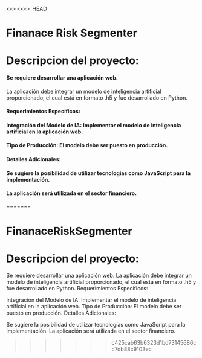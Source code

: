 <<<<<<< HEAD
# Finanace Risk Segmenter

# Descripcion del proyecto:
#### Se requiere desarrollar una aplicación web.
La aplicación debe integrar un modelo de inteligencia artificial proporcionado, el cual está en formato .h5 y fue desarrollado en Python.

#### Requerimientos Específicos:
#### Integración del Modelo de IA: Implementar el modelo de inteligencia artificial en la aplicación web.
#### Tipo de Producción: El modelo debe ser puesto en producción.
#### Detalles Adicionales:
#### Se sugiere la posibilidad de utilizar tecnologías como JavaScript para la implementación.
#### La aplicación será utilizada en el sector financiero.
=======
# FinanaceRiskSegmenter

# Descripcion del proyecto:

Se requiere desarrollar una aplicación web.
La aplicación debe integrar un modelo de inteligencia artificial proporcionado, el cual está en formato .h5 y fue desarrollado en Python.
Requerimientos Específicos:

Integración del Modelo de IA: Implementar el modelo de inteligencia artificial en la aplicación web.
Tipo de Producción: El modelo debe ser puesto en producción.
Detalles Adicionales:

Se sugiere la posibilidad de utilizar tecnologías como JavaScript para la implementación.
La aplicación será utilizada en el sector financiero.
>>>>>>> c425cab63b6323d1bd73145686cc7db88c9103ec
